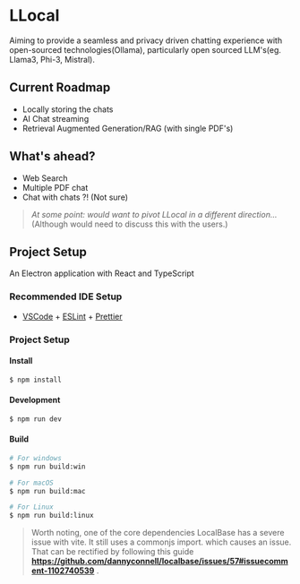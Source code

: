 # LLocal

Aiming to provide a seamless and privacy driven chatting experience with open-sourced technologies(Ollama), particularly open sourced LLM's(eg. Llama3, Phi-3, Mistral).

## Current Roadmap
- Locally storing the chats
- AI Chat streaming
- Retrieval Augmented Generation/RAG (with single PDF's)

## What's ahead?
- Web Search
- Multiple PDF chat
- Chat with chats ?! (Not sure)

> *At some point: would want to pivot LLocal in a different direction...* (Although would need to discuss this with the users.)


## Project Setup

An Electron application with React and TypeScript

### Recommended IDE Setup

- [VSCode](https://code.visualstudio.com/) + [ESLint](https://marketplace.visualstudio.com/items?itemName=dbaeumer.vscode-eslint) + [Prettier](https://marketplace.visualstudio.com/items?itemName=esbenp.prettier-vscode)

### Project Setup

#### Install

```bash
$ npm install
```

#### Development

```bash
$ npm run dev
```

#### Build

```bash
# For windows
$ npm run build:win

# For macOS
$ npm run build:mac

# For Linux
$ npm run build:linux
```
> Worth noting, one of the core dependencies LocalBase has a severe issue with vite. It still uses a commonjs import. which causes an issue. That can be rectified by following this guide **https://github.com/dannyconnell/localbase/issues/57#issuecomment-1102740539** .